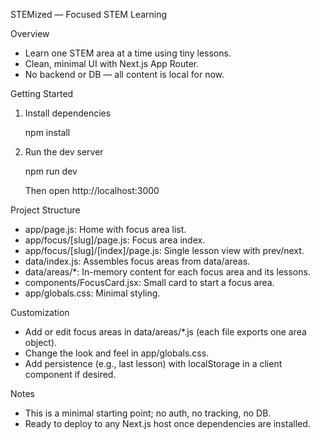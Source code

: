STEMized — Focused STEM Learning

Overview

- Learn one STEM area at a time using tiny lessons.
- Clean, minimal UI with Next.js App Router.
- No backend or DB — all content is local for now.

Getting Started

1) Install dependencies

   npm install

2) Run the dev server

   npm run dev

   Then open http://localhost:3000

Project Structure

- app/page.js: Home with focus area list.
- app/focus/[slug]/page.js: Focus area index.
- app/focus/[slug]/[index]/page.js: Single lesson view with prev/next.
- data/index.js: Assembles focus areas from data/areas.
- data/areas/*: In-memory content for each focus area and its lessons.
- components/FocusCard.jsx: Small card to start a focus area.
- app/globals.css: Minimal styling.

Customization

- Add or edit focus areas in data/areas/*.js (each file exports one area object).
- Change the look and feel in app/globals.css.
- Add persistence (e.g., last lesson) with localStorage in a client component if desired.

Notes

- This is a minimal starting point; no auth, no tracking, no DB.
- Ready to deploy to any Next.js host once dependencies are installed.
